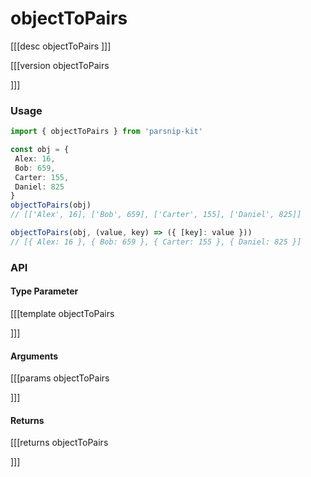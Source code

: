 # objectToPairs
[[[desc objectToPairs
]]]

[[[version objectToPairs
  
]]]
### Usage

```ts
import { objectToPairs } from 'parsnip-kit'

const obj = {
 Alex: 16,
 Bob: 659,
 Carter: 155,
 Daniel: 825
}
objectToPairs(obj)
// [['Alex', 16], ['Bob', 659], ['Carter', 155], ['Daniel', 825]]

objectToPairs(obj, (value, key) => ({ [key]: value }))
// [{ Alex: 16 }, { Bob: 659 }, { Carter: 155 }, { Daniel: 825 }]
```


### API

#### Type Parameter
[[[template objectToPairs

]]]
#### Arguments
[[[params objectToPairs

]]]
#### Returns
[[[returns objectToPairs

]]]
